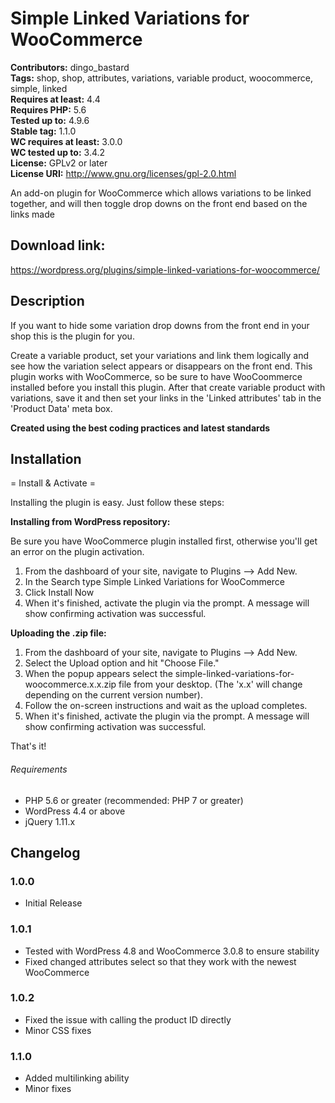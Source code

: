 # Simple Linked Variations for WooCommerce

**Contributors:** dingo_bastard  
**Tags:** shop, shop, attributes, variations, variable product, woocommerce, simple, linked  
**Requires at least:** 4.4  
**Requires PHP:** 5.6  
**Tested up to:** 4.9.6  
**Stable tag:** 1.1.0  
**WC requires at least:** 3.0.0  
**WC tested up to:** 3.4.2  
**License:** GPLv2 or later  
**License URI:** http://www.gnu.org/licenses/gpl-2.0.html  

An add-on plugin for WooCommerce which allows variations to be linked together, and will then toggle drop downs on the front end based on the links made

## Download link: ##

https://wordpress.org/plugins/simple-linked-variations-for-woocommerce/

## Description ##

If you want to hide some variation drop downs from the front end in your shop this is the plugin for you.

Create a variable product, set your variations and link them logically and see how the variation select appears or disappears on the front end.
This plugin works with WooCommerce, so be sure to have WooCoommerce installed before you install this plugin.
After that create variable product with variations, save it and then set your links in the 'Linked attributes' tab in the 'Product Data' meta box.

**Created using the best coding practices and latest standards**

## Installation ##

= Install & Activate =

Installing the plugin is easy. Just follow these steps:

**Installing from WordPress repository:**

Be sure you have WooCommerce plugin installed first, otherwise you'll get an error on the plugin activation.

1. From the dashboard of your site, navigate to Plugins --> Add New.
2. In the Search type Simple Linked Variations for WooCommerce
3. Click Install Now
4. When it's finished, activate the plugin via the prompt. A message will show confirming activation was successful.

**Uploading the .zip file:**

1. From the dashboard of your site, navigate to Plugins --> Add New.
2. Select the Upload option and hit "Choose File."
3. When the popup appears select the simple-linked-variations-for-woocommerce.x.x.zip file from your desktop. (The 'x.x' will change depending on the current version number).
4. Follow the on-screen instructions and wait as the upload completes.
5. When it's finished, activate the plugin via the prompt. A message will show confirming activation was successful.

That's it!

###### Requirements ######

* PHP 5.6 or greater (recommended: PHP 7 or greater)
* WordPress 4.4 or above
* jQuery 1.11.x

## Changelog ##

### 1.0.0
* Initial Release

### 1.0.1
* Tested with WordPress 4.8 and WooCommerce 3.0.8 to ensure stability
* Fixed changed attributes select so that they work with the newest WooCommerce

### 1.0.2
* Fixed the issue with calling the product ID directly
* Minor CSS fixes

### 1.1.0
* Added multilinking ability
* Minor fixes
